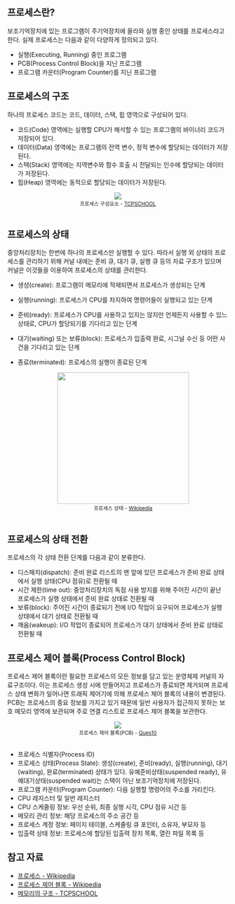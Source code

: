 ## 프로세스란?

보조기억장치에 있는 프로그램이 주기억장치에 올라와 실행 중인 상태를 프로세스라고 한다. 실제 프로세스는 다음과 같이 다양하게 정의되고 있다.

- 실행(Executing, Running) 중인 프로그램
- PCB(Process Control Block)을 지닌 프로그램
- 프로그램 카운터(Program Counter)를 지닌 프로그램

## 프로세스의 구조

하나의 프로세스 코드는 코드, 데이터, 스택, 힙 영역으로 구성되어 있다.

- 코드(Code) 영역에는 실행할 CPU가 해석할 수 있는 프로그램의 바이너리 코드가 저장되어 있다.
- 데이터(Data) 영역에는 프로그램의 전역 변수, 정적 변수에 할당되는 데이터가 저장된다.
- 스택(Stack) 영역에는 지역변수와 함수 호출 시 전달되는 인수에 할당되는 데이터가 저장된다.
- 힙(Heap) 영역에는 동적으로 할당되는 데이터가 저장된다.

<div align="center">
	<img src="http://tcpschool.com/lectures/img_c_memory_structure.png"  align="middle"></img> 
    <br>
    <sub>프로세스 구성요소 - <a href="http://tcpschool.com/c/c_memory_structure">TCPSCHOOL</a></sub>  
    <br><br>
</div>

## 프로세스의 상태

중앙처리장치는 한번에 하나의 프로세스만 실행할 수 있다. 따라서 실행 외 상태의 프로세스를 관리하기 위해 커널 내에는 준비 큐, 대기 큐, 실행 큐 등의 자료 구조가 있으며 커널은 이것들을 이용하여 프로세스의 상태를 관리한다.

- 생성(create): 프로그램이 메모리에 적재되면서 프로세스가 생성되는 단계
- 실행(running): 프로세스가 CPU를 차지하여 명령어들이 실행되고 있는 단계
- 준비(ready): 프로세스가 CPU를 사용하고 있지는 않지만 언제든지 사용할 수 있느 상태로, CPU가 할당되기를 기다리고 있는 단계
- 대기(waiting) 또는 보류(block): 프로세스가 입출력 완료, 시그널 수신 등 어떤 사건을 기다리고 있는 단계
- 종료(terminated): 프로세스의 실행이 종료된 단계

  <div align="center">
  <img src="https://upload.wikimedia.org/wikipedia/commons/thumb/8/83/Process_states.svg/1024px-Process_states.svg.png" height="300px;"  align="middle"></img> 
      <br>
      <sub>프로세스 상태 - <a href="https://ko.wikipedia.org/wiki/%ED%94%84%EB%A1%9C%EC%84%B8%EC%8A%A4">Wikipedia</a></sub>  
      <br><br>
  </div>

## 프로세스의 상태 전환

프로세스의 각 상태 전환 단계를 다음과 같이 분류한다.

- 디스패치(dispatch): 준비 완료 리스트의 맨 앞에 있던 프로세스가 준비 완료 상태에서 실행 상태(CPU 점유)로 전환될 때
- 시간 제한(time out): 중앙처리장치의 독점 사용 방지를 위해 주어진 시간이 끝난 프로세스가 실행 상태에서 준비 완료 상태로 전환될 때
- 보류(block): 주어진 시간이 종료되기 전에 I/O 작업이 요구되어 프로세스가 실행 상태에서 대기 상태로 전환될 때
- 깨움(wakeup): I/O 작업이 종료되어 프로세스가 대기 상태에서 준비 완료 상태로 전환될 때

## 프로세스 제어 블록(Process Control Block)

프로세스 제어 블록이란 필요한 프로세스의 모든 정보를 담고 있는 운영체제 커널의 자료구조이다. 이는 프로세스 생성 시에 만들어지고 프로세스가 종료되면 제거되며 프로세스 상태 변화가 일어나면 트래픽 제어기에 의해 프로세스 제어 블록의 내용이 변경된다. PCB는 프로세스의 중요 정보를 가지고 있기 때문에 일반 사용자가 접근하지 못하는 보호 메모리 영역에 보관되며 주로 연결 리스트로 프로세스 제어 블록을 보관한다.

  <div align="center">
  <img src="https://i.imgur.com/CuS0wlk.jpg"  align="middle"></img> 
      <br>
      <sub>프로세스 제어 블록(PCB) - <a href="http://www.ques10.com/p/24811/short-note-on-process-control-block/">Ques10</a></sub>  
      <br><br>
  </div>

- 프로세스 식별자(Process ID)
- 프로세스 상태(Process State): 생성(create), 준비(ready), 실행(running), 대기(waiting), 완료(terminated) 상태가 있다. 유예준비상태(suspended ready), 유예대기상태(suspended wait)는 스택이 아닌 보조기억장치에 저장된다.
- 프로그램 카운터(Program Counter): 다음 실행할 명령어의 주소를 가리킨다.
- CPU 레지스터 및 일반 레지스터
- CPU 스케줄링 정보: 우선 순위, 최종 실행 시각, CPU 점유 시간 등
- 메모리 관리 정보: 해당 프로세스의 주소 공간 등
- 프로세스 계정 정보: 페이지 테이블, 스케줄링 큐 포인터, 소유자, 부모자 등
- 입출력 상태 정보: 프로세스에 할당된 입출력 장치 목록, 열린 파일 목록 등

## 참고 자료

- [프로세스 - Wikipedia](https://ko.wikipedia.org/wiki/%ED%94%84%EB%A1%9C%EC%84%B8%EC%8A%A4 "프로세스")
- [프로세스 제어 블록 - Wikipedia](https://ko.wikipedia.org/wiki/%ED%94%84%EB%A1%9C%EC%84%B8%EC%8A%A4_%EC%A0%9C%EC%96%B4_%EB%B8%94%EB%A1%9D "프로세스 제어 블록")
- [메모리의 구조 - TCPSCHOOL](http://tcpschool.com/c/c_memory_structure "TCPSCHOOL")
